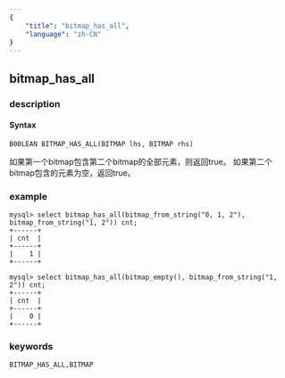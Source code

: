 ```yaml
---
{
    "title": "bitmap_has_all",
    "language": "zh-CN"
}
---
```


<!-- 
Licensed to the Apache Software Foundation (ASF) under one
or more contributor license agreements.  See the NOTICE file
distributed with this work for additional information
regarding copyright ownership.  The ASF licenses this file
to you under the Apache License, Version 2.0 (the
"License"); you may not use this file except in compliance
with the License.  You may obtain a copy of the License at

  http://www.apache.org/licenses/LICENSE-2.0

Unless required by applicable law or agreed to in writing,
software distributed under the License is distributed on an
"AS IS" BASIS, WITHOUT WARRANTIES OR CONDITIONS OF ANY
KIND, either express or implied.  See the License for the
specific language governing permissions and limitations
under the License.
-->

## bitmap_has_all
### description
#### Syntax

`B00LEAN BITMAP_HAS_ALL(BITMAP lhs, BITMAP rhs)`

如果第一个bitmap包含第二个bitmap的全部元素，则返回true。
如果第二个bitmap包含的元素为空，返回true。

### example

```
mysql> select bitmap_has_all(bitmap_from_string("0, 1, 2"), bitmap_from_string("1, 2")) cnt;
+------+
| cnt  |
+------+
|    1 |
+------+

mysql> select bitmap_has_all(bitmap_empty(), bitmap_from_string("1, 2")) cnt;
+------+
| cnt  |
+------+
|    0 |
+------+
```

### keywords

    BITMAP_HAS_ALL,BITMAP
